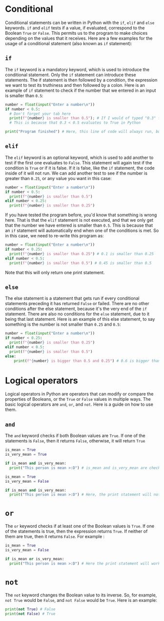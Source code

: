 # Conditional 
Conditional statements can be written in Python with the `if`, `elif` and `else` keywords. `if` and `elif` tests if a value, if evaluated, correspond to the Boolean `True` or `False`. This permits us to the program to make choices depending on the values that it receives. Here are a few examples for the usage of a conditional statement (also known as `if` statement):

## `if`
The `if` keyword is a mandatory keyword, which is used to introduce the conditional statement. Only the `if` statement can introduce these statements. The if statement is then followed by a condition, the expression we want to test its truthiness and then followed by a colon. Here is an example of `if` statement to check if the number that we entered in an input is smaller than `0.5`: 

```py
number = float(input("Enter a number\n"))
if number < 0.5: 
  # Don't forget your tab here 
  print(f"{number} is smaller than 0.5"); # If I would of typed "0.3" for example, it would return here: "0.3 is smaller than 0.5"
  # This is because that 0.3 < 0.5 evaluates to True in Python

print("Program finished") # Here, this line of code will always run, but not always the if statement, if it evaluates to False
```

## `elif`
The `elif` keyword is an optional keyword, which is used to add another to test if the first one evaluates to `False`. This statement will again test if the condition is `True` or if it is false. If it is false, like the `if` statement, the code inside of it will not run. We can add another test to see if the number is greater than `0.25`, or any value you want in this case: 

```py
number = float(input("Enter a number\n"))
if number < 0.5:
  print(f"{number} is smaller than 0.5")
elif number < 0.25:
  print(f"{number} is smaller than 0.25")
```

If you have tested the program before, you'd know that something is wrong here. That is that the `elif` statement is not executed, and that we only get that the number we have entered is smaller than `0.5`. This is because that an `if` statement will automatically end when one of the conditions is met. So in this case, we need to re-write this program as: 

```py
number = float(input("Enter a number\n"))
if number < 0.25:
  print(f"{number} is smaller than 0.25") # 0.1 is smaller than 0.25
elif number < 0.5:
  print(f"{number} is smaller than 0.5") # 0.45 is smaller than 0.5
```
Note that this will only return one print statement. 

## `else` 
The else statement is a statement that gets run if every conditional statements preceding it has returned `False` or failed. There are no other conditions after the else statement, because it's the very end of the `if` statement. There are also no conditions for the `else` statement, due to it being that last statement. Here is an example of this else statement, to say something is the number is not smaller than `0.25` and `0.5`: 

```py
number = float(input("Enter a number\n"))
if number < 0.25:
  print(f"{number} is smaller than 0.25")
elif number < 0.5:
  print(f"{number} is smaller than 0.5")
else: 
	print(f"{number} is bigger than 0.5 and 0.25") # 0.6 is bigger than 0.5 and 0.25
```

# Logical operators
Logical operators in Python are operators that can modify or compare the properties of Booleans, or the `True` or `False` values in multiple ways. The basic logical operators are `and`, `or`, and `not`. Here is a guide on how to use them. 

## `and`
The `and` keyword checks if both Boolean values are `True`. If one of the statements is `False`, then it returns `False`, otherwise, it will return `True`

```py
is_mean = True
is_very_mean = True

if is_mean and is_very_mean:
  print("This person is mean >:D") # is_mean and is_very_mean are checked here, in this case both are true so this print will work
```

```py
is_mean = True
is_very_mean = False

if is_mean and is_very_mean:
  print("This person is mean >:D") # Here, the print statement will not work because is_very_mean is False
```

# `or`
The `or` keyword checks if at least one of the Boolean values is `True`. If one of the statements is true, then the expression returns `True`. If neither of them are true, then it returns `False`. For example : 

```py
is_mean = True
is_very_mean = False

if is_mean or is_very_mean: 
  print("This person is mean >:D") # Here the print statement will work because is_mean is true
```

# `not`
The `not` keyword changes the Boolean value to its inverse. So, for example, `not True` would be `False`, and `not False` would be `True`. Here is an example: 

```py
print(not True) # False
print(not False) # True
```
